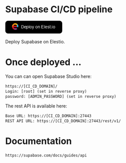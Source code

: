 # Supabase CI/CD pipeline


<a href="https://dash.elest.io/deploy?source=cicd&social=dockerCompose&url=https://github.com/elestio-examples/supabase"><img src="deploy-on-elestio.png" alt="Deploy on Elest.io" width="180px" /></a>

Deploy Supabase on Elestio.


# Once deployed ...

You can can open Supabase Studio here:

    https://[CI_CD_DOMAIN]/
    Login: [root] (set in reverse proxy)
    password: [ADMIN_PASSWORD] (set in reverse proxy)

The rest API is available here:

    Base URL: https://[CI_CD_DOMAIN]:27443
    REST API URL: https://[CI_CD_DOMAIN]:27443/rest/v1/

# Documentation

    https://supabase.com/docs/guides/api
